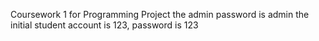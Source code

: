 Coursework 1 for Programming Project
the admin password is admin
the initial student account is 123, password is 123
